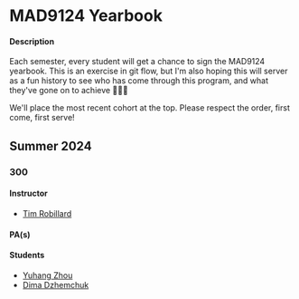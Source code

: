 # MAD9124 Yearbook

#### Description

Each semester, every student will get a chance to sign the MAD9124 yearbook. This is an exercise in git flow, but I'm also hoping this will server as a fun history to see who has come through this program, and what they've gone on to achieve 🚀🚀🚀

We'll place the most recent cohort at the top. Please respect the order, first come, first serve!

## Summer 2024

### 300

#### Instructor

- [Tim Robillard](https://github.com/TimRobillard)

#### PA(s)

#### Students

- [Yuhang Zhou](https://github.com/zhou0244)
- [Dima Dzhemchuk](https://github.com/ddzhemchuk)
